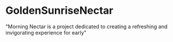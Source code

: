 # GoldenSunriseNectar
"Morning Nectar is a project dedicated to creating a refreshing and invigorating experience for early"

